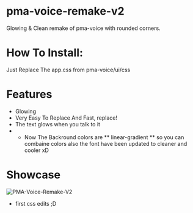 # pma-voice-remake-v2
Glowing &amp; Clean remake of pma-voice with rounded corners.

# How To Install:
Just Replace The app.css from pma-voice/ui/css

# Features
* Glowing 
* Very Easy To Replace And Fast, replace!
* The text glows when you talk to it
* + Now The Backround colors are ** linear-gradient ** so you can combaine colors also the font have been updated to cleaner and cooler xD 

# Showcase
![PMA-Voice-Remake-V2](https://github.com/EppuScripts/pma-voice-remake-v2/assets/144498221/7a974a03-1838-4ca8-88dd-62a60f81d52a)


- first css edits ;D
